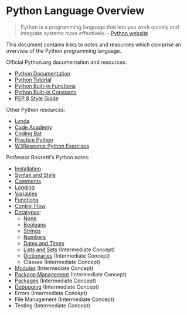 # Python Language Overview

> Python is a programming language that lets you work quickly
and integrate systems more effectively. - [Python website](https://www.python.org/)

This document contains links to notes and resources which comprise an overview of the Python programming language.

Official Python.org documentation and resources:

  + [Python Documentation](https://docs.python.org/3/reference/index.html)
  + [Python Tutorial](https://docs.python.org/3/tutorial/index.html)
  + [Python Built-in Functions](https://docs.python.org/3/library/functions.html)
  + [Python Built-in Constants](https://docs.python.org/3/library/constants.html)
  + [PEP 8 Style Guide](https://www.python.org/dev/peps/pep-0008/)

Other Python resources:

  + [Lynda](https://www.lynda.com/Python-tutorials/Python-3-Essential-Training/62226-2.html)
  + [Code Academy](https://www.codecademy.com/learn/learn-python)
  + [Coding Bat](http://codingbat.com/python)
  + [Practice Python](http://www.practicepython.org/)
  + [W3Resource Python Exercises](http://www.w3resource.com/python-exercises/)

Professor Rossetti's Python notes:

  + [Installation](installation.md)
  + [Syntax and Style](syntax-and-style.md)
  + [Comments](comments.md)
  + [Logging](logging.md)
  + [Variables](variables.md)
  + [Functions](functions.md)
  + [Control Flow](control-flow.md)
  + [Datatypes](datatypes.md):
    + [None](datatypes/none.md)
    + [Booleans](datatypes/booleans.md)
    + [Strings](datatypes/strings.md)
    + [Numbers](datatypes/numbers.md)
    + [Dates and Times](datatypes/dates.md)
    + [Lists and Sets](datatypes/lists.md) (Intermediate Concept)
    + [Dictionaries](datatypes/dictionaries.md) (Intermediate Concept)
    + Classes (Intermediate Concept)
  + [Modules](modules/) (Intermediate Concept)
  + [Package Management](package-management.md) (Intermediate Concept)
  + [Packages](packages/) (Intermediate Concept)
  + [Debugging](debugging.md) (Intermediate Concept)
  + Errors (Intermediate Concept)
  + File Management (Intermediate Concept)
  + Testing (Intermediate Concept)

